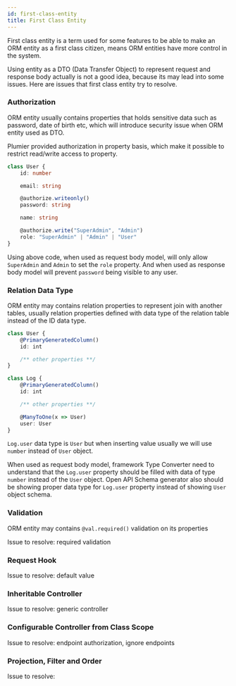 ```yaml
---
id: first-class-entity
title: First Class Entity
---
```


First class entity is a term used for some features to be able to make an ORM entity as a first class citizen, means ORM entities have more control in the system. 

Using entity as a DTO (Data Transfer Object) to represent request and response body actually is not a good idea, because its may lead into some issues. Here are issues that first class entity try to resolve.

### Authorization  
ORM entity usually contains properties that holds sensitive data such as password, date of birth etc, which will introduce security issue when ORM entity used as DTO. 

Plumier provided authorization in property basis, which make it possible to restrict read/write access to property. 

```typescript {6,11}
class User {
    id: number

    email: string

    @authorize.writeonly()
    password: string

    name: string

    @authorize.write("SuperAdmin", "Admin")
    role: "SuperAdmin" | "Admin" | "User"
}
```

Using above code, when used as request body model, will only allow `SuperAdmin` and `Admin` to set the `role` property. And when used as response body model will prevent `password` being visible to any user. 

### Relation Data Type
ORM entity may contains relation properties to represent join with another tables, usually relation properties defined with data type of the relation table instead of the ID data type. 

```typescript {15}
class User {
    @PrimaryGeneratedColumn()
    id: int

    /** other properties **/
}

class Log {
    @PrimaryGeneratedColumn()
    id: int

    /** other properties **/

    @ManyToOne(x => User)
    user: User 
}
```

`Log.user` data type is `User` but when inserting value usually we will use `number` instead of `User` object. 

When used as request body model, framework Type Converter need to understand that the `Log.user` property should be filled with data of type `number` instead of the `User` object. Open API Schema generator also should be showing proper data type for `Log.user` property instead of showing `User` object schema. 

### Validation 
ORM entity may contains `@val.required()` validation on its properties

Issue to resolve: required validation

### Request Hook
Issue to resolve: default value

### Inheritable Controller 
Issue to resolve: generic controller

### Configurable Controller from Class Scope
Issue to resolve: endpoint authorization, ignore endpoints

### Projection, Filter and Order
Issue to resolve: 

